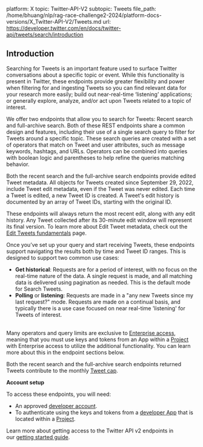 platform: X
topic: Twitter-API-V2
subtopic: Tweets
file_path: /home/bhuang/nlp/rag-race-challenge2-2024/platform-docs-versions/X_Twitter-API-V2/Tweets.md
url: https://developer.twitter.com/en/docs/twitter-api/tweets/search/introduction


## Introduction

Searching for Tweets is an important feature used to surface Twitter conversations about a specific topic or event. While this functionality is present in Twitter, these endpoints provide greater flexibility and power when filtering for and ingesting Tweets so you can find relevant data for your research more easily; build out near-real-time ‘listening’ applications; or generally explore, analyze, and/or act upon Tweets related to a topic of interest. 

We offer two endpoints that allow you to search for Tweets: Recent search and full-archive search. Both of these REST endpoints share a common design and features, including their use of a single search query to filter for Tweets around a specific topic. These search queries are created with a set of operators that match on Tweet and user attributes, such as message keywords, hashtags, and URLs. Operators can be combined into queries with boolean logic and parentheses to help refine the queries matching behavior. 

Both the recent search and the full-archive search endpoints provide edited Tweet metadata. All objects for Tweets created since September 29, 2022, include Tweet edit metadata, even if the Tweet was never edited. Each time a Tweet is edited, a new Tweet ID is created. A Tweet's edit history is documented by an array of Tweet IDs, starting with the original ID.

These endpoints will always return the most recent edit, along with any edit history. Any Tweet collected after its 30-minute edit window will represent its final version. To learn more about Edit Tweet metadata, check out the [Edit Tweets fundamentals](https://developer.twitter.com/content/developer-twitter/en/docs/twitter-api/edit-tweets) page.

Once you’ve set up your query and start receiving Tweets, these endpoints support navigating the results both by time and Tweet ID ranges. This is designed to support two common use cases: 

* **Get historical**: Requests are for a period of interest, with no focus on the real-time nature of the data. A single request is made, and all matching data is delivered using pagination as needed. This is the default mode for Search Tweets.
* **Polling** or **listening**: Requests are made in a "any new Tweets since my last request?" mode. Requests are made on a continual basis, and typically there is a use case focused on near real-time 'listening' for Tweets of interest.  
     

Many operators and query limits are exclusive to [Enterprise access](https://developer.twitter.com/en/docs/twitter-api/getting-started/about-twitter-api#v2-access-level), meaning that you must use keys and tokens from an App within a [Project](https://developer.twitter.com/en/docs/projects) with Enterprise access to utilize the additional functionality. You can learn more about this in the endpoint sections below.

Both the recent search and the full-archive search endpoints returned Tweets contribute to the monthly [Tweet cap](https://developer.twitter.com/en/docs/twitter-api/tweet-caps).

**Account setup**

To access these endpoints, you will need:

* An approved [developer account](https://developer.twitter.com/en/portal/petition/essential/basic-info).
* To authenticate using the keys and tokens from a [developer App](https://developer.twitter.com/en/docs/apps) that is located within a [Project](https://developer.twitter.com/en/docs/projects). 

Learn more about getting access to the Twitter API v2 endpoints in our [getting started guide](https://developer.twitter.com/en/docs/twitter-api/getting-started/getting-access-to-the-twitter-api).